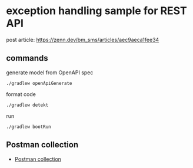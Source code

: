 # exception handling sample for REST API

post article: https://zenn.dev/bm_sms/articles/aec9aeca1fee34

## commands

generate model from OpenAPI spec

```shell
./gradlew openApiGenerate
```

format code

```shell
./gradlew detekt
```

run

```shell
./gradlew bootRun
```

## Postman collection

- [Postman collection](./postman/)
